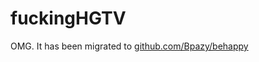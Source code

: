 # fuckingHGTV
OMG. It has been migrated to [github.com/Bpazy/behappy](https://github.com/Bpazy/behappy)
